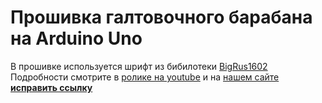 # Прошивка галтовочного барабана на Arduino Uno

В прошивке используется шрифт из бибилотеки [BigRus1602](https://github.com/AlchemistCache/BigRus1602)
Подробности смотрите в [ролике на youtube](https://youtu.be/_mfHeLvkD5U) и на [нашем сайте __исправить ссылку__](https://www.technomagic.space/post/lcd1602-%D0%B8-%D1%80%D1%83%D1%81%D1%81%D0%BA%D0%B8%D0%B9-%D1%88%D1%80%D0%B8%D1%84%D1%82-%D0%B1%D0%B8%D0%B1%D0%BB%D0%B8%D0%BE%D1%82%D0%B5%D0%BA%D0%B0-%D0%B4%D0%BB%D1%8F-arduino-ide)
